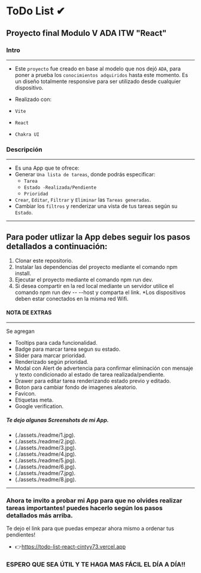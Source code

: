 # ToDo List ✔

## Proyecto final Modulo V ADA ITW "React"

### Intro
---
- Este `proyecto` fue creado en base al modelo que nos dejó `ADA`, para poner a prueba los `conocimientos adquiridos` hasta este momento.
Es un diseño totalmente responsive para ser utilizado desde cualquier dispositivo. 

- Realizado con: 
- `Vite` 
- `React`
- `Chakra UI`

### Descripción
---
- Es una App que te ofrece:
- Generar `Una lista de tareas`, donde podrás especificar:
    - `Tarea`
    - `Estado -Realizada/Pendiente`
    - `Prioridad`
-  `Crear`, `Editar`, `Filtrar` y `Eliminar` las `Tareas generadas`.
- Cambiar los `filtros` y renderizar una vista de tus tareas según su `Estado`.
---
## Para poder utlizar la App debes seguir los pasos detallados a continuación:
1. Clonar este repositorio.
2. Instalar las dependencias del proyecto mediante el comando npm install.
3. Ejecutar el proyecto mediante el comando npm run dev.
4. Si desea compartir en la red local mediante un servidor utilice el comando npm run dev -- --host y comparta el link. *Los dispositivos deben estar conectados en la misma red Wifi.

 #### NOTA DE EXTRAS 
 ---
  Se agregan
- Tooltips para cada funcionalidad.
- Badge para marcar tarea segun su estado.
- Slider para marcar prioridad.
- Renderizado según prioridad.
- Modal con Alert de advertencia para confirmar eliminación con mensaje y texto condicionado al estado de tarea realizada/pendiente.
- Drawer para editar tarea renderizando estado previo y editado.
- Boton para cambiar fondo de imagenes aleatorio.
- Favicon.
- Etiquetas meta.
- Google verification.
 
 
##### Te dejo algunas Screenshots de mi App.
- (./assets./readme/1.jpg).
- (./assets./readme/2.jpg).
- (./assets./readme/3.jpg).
- (./assets./readme/4.jpg).
- (./assets./readme/5.jpg).
- (./assets./readme/6.jpg).
- (./assets./readme/7.jpg).
- (./assets./readme/8.jpg).

---



### Ahora te invito a probar mi App para que no olvides realizar tareas importantes! puedes hacerlo según los pasos detallados más arriba.

Te dejo el link para que puedas empezar ahora mismo a ordenar tus pendientes!

- 👉https://todo-list-react-cintyy73.vercel.app

### ESPERO QUE SEA ÚTIL Y TE HAGA MAS FÁCIL EL DÍA A DÍA!!   